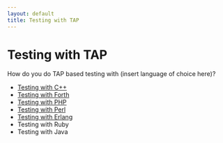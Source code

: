 ```yaml
---
layout: default
title: Testing with TAP
---
```


# Testing with TAP

How do you do TAP based testing with (insert language of choice here)?

-    [Testing with C++](/Testing_with_TAP/c-plus-plus.html)
-    [Testing with Forth](/Testing_with_TAP/forth.html)
-    [Testing with PHP](/Testing_with_TAP/php.html)
-    [Testing with Perl](/Testing_with_TAP/perl.html)
-    [Testing with Erlang](/Testing_with_TAP/erlang.html)
-    Testing with Ruby
-    Testing with Java